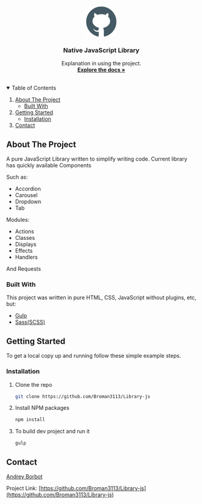 <!-- PROJECT LOGO -->
<br />
<p align="center">
  <a title="Library-js" href="https://github.com/Broman3113/Library-js">
    <img src="/github.svg" alt="Logo" width="80" height="80">
  </a>

<h3 align="center">Native JavaScript Library</h3>

  <p align="center">
    Explanation in using the project.
    <br />
    <a href="https://github.com/Broman3113/Library-js"><strong>Explore the docs »</strong></a>
    <br />
    <br />
  </p>



<!-- TABLE OF CONTENTS -->
<details open="open">
  <summary>Table of Contents</summary>
  <ol>
    <li>
      <a href="#about-the-project">About The Project</a>
      <ul>
        <li><a href="#built-with">Built With</a></li>
      </ul>
    </li>
    <li>
      <a href="#getting-started">Getting Started</a>
      <ul>
        <li><a href="#installation">Installation</a></li>
      </ul>
    </li>
    <li><a href="#contact">Contact</a></li>
  </ol>
</details>



<!-- ABOUT THE PROJECT -->

## About The Project

A pure JavaScript Library written to simplify writing code. Current library has quickly available Сomponents

Such as:

* Accordion
* Carousel
* Dropdown
* Tab

Modules:

* Actions
* Classes
* Displays
* Effects
* Handlers

And Requests

### Built With

This project was written in pure HTML, CSS, JavaScript without plugins, etc, but:

* [Gulp](https://gulpjs.com)
* [Sass(SCSS)](https://sass-scss.ru/guide/)

<!-- GETTING STARTED -->

## Getting Started

To get a local copy up and running follow these simple example steps.

### Installation

1. Clone the repo
   ```sh
   git clone https://github.com/Broman3113/Library-js
   ```
2. Install NPM packages
   ```sh
   npm install
   ```
3. To build dev project and run it
   ```sh
   gulp
   ```

## Contact

[Andrey Borbot](https://github.com/Broman3113)

Project Link: [https://github.com/Broman3113/Library-js](https://github.com/Broman3113/Library-js)

[product-screenshot]: src/assets/github.svg
